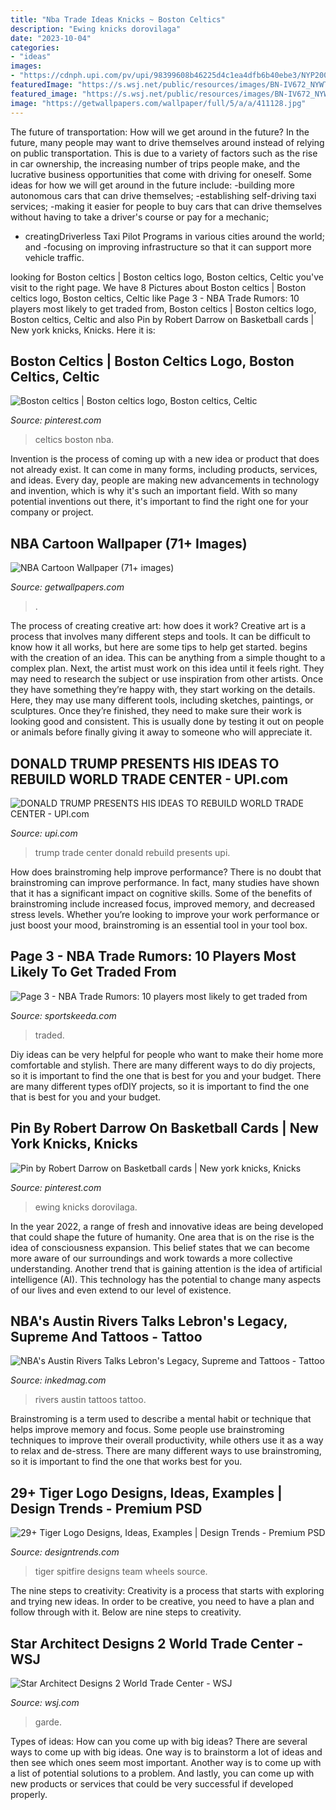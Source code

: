 ```yaml
---
title: "Nba Trade Ideas Knicks ~ Boston Celtics"
description: "Ewing knicks dorovilaga"
date: "2023-10-04"
categories:
- "ideas"
images:
- "https://cdnph.upi.com/pv/upi/98399608b46225d4c1ea4dfb6b40ebe3/NYP2005051806.jpg"
featuredImage: "https://s.wsj.net/public/resources/images/BN-IV672_NYWTC0_J_20150609182912.jpg"
featured_image: "https://s.wsj.net/public/resources/images/BN-IV672_NYWTC0_J_20150609182912.jpg"
image: "https://getwallpapers.com/wallpaper/full/5/a/a/411128.jpg"
---
```



The future of transportation: How will we get around in the future?
In the future, many people may want to drive themselves around instead of relying on public transportation. This is due to a variety of factors such as the rise in car ownership, the increasing number of trips people make, and the lucrative business opportunities that come with driving for oneself. 
Some ideas for how we will get around in the future include: 
-building more autonomous cars that can drive themselves; 
-establishing self-driving taxi services; 
-making it easier for people to buy cars that can drive themselves without having to take a driver's course or pay for a mechanic; 
- creatingDriverless Taxi Pilot Programs in various cities around the world; and 
-focusing on improving infrastructure so that it can support more vehicle traffic.

	

		
looking for Boston celtics | Boston celtics logo, Boston celtics, Celtic you've visit to the right page. We have 8 Pictures about Boston celtics | Boston celtics logo, Boston celtics, Celtic like Page 3 - NBA Trade Rumors: 10 players most likely to get traded from, Boston celtics | Boston celtics logo, Boston celtics, Celtic and also Pin by Robert Darrow on Basketball cards | New york knicks, Knicks. Here it is:
		
    
## Boston Celtics | Boston Celtics Logo, Boston Celtics, Celtic

<img loading=lazy src="https://i.pinimg.com/originals/44/ea/b6/44eab6565e1259369d6d05c9fb7317b0.jpg" onerror="this.onerror=null;this.src='https://tse2.mm.bing.net/th?id=OIP.nxBXTII9Oq7qK0tmaYn74AHaLH&amp;pid=15.1';" alt="Boston celtics | Boston celtics logo, Boston celtics, Celtic">

_Source: pinterest.com_

>celtics boston nba. 

	

Invention is the process of coming up with a new idea or product that does not already exist. It can come in many forms, including products, services, and ideas. Every day, people are making new advancements in technology and invention, which is why it's such an important field. With so many potential inventions out there, it's important to find the right one for your company or project.

    
## NBA Cartoon Wallpaper (71+ Images)

<img loading=lazy src="https://getwallpapers.com/wallpaper/full/5/a/a/411128.jpg" onerror="this.onerror=null;this.src='https://tse4.mm.bing.net/th?id=OIP.wVdRsjVEkcPofmx1o1yqAQHaEK&amp;pid=15.1';" alt="NBA Cartoon Wallpaper (71+ images)">

_Source: getwallpapers.com_

>. 

	

The process of creating creative art: how does it work?
Creative art is a process that involves many different steps and tools. It can be difficult to know how it all works, but here are some tips to help get started. 
 begins with the creation of an idea. This can be anything from a simple thought to a complex plan. Next, the artist must work on this idea until it feels right. They may need to research the subject or use inspiration from other artists. Once they have something they’re happy with, they start working on the details. Here, they may use many different tools, including sketches, paintings, or sculptures. Once they’re finished, they need to make sure their work is looking good and consistent. This is usually done by testing it out on people or animals before finally giving it away to someone who will appreciate it.

    
## DONALD TRUMP PRESENTS HIS IDEAS TO REBUILD WORLD TRADE CENTER - UPI.com

<img loading=lazy src="https://cdnph.upi.com/pv/upi/98399608b46225d4c1ea4dfb6b40ebe3/NYP2005051806.jpg" onerror="this.onerror=null;this.src='https://tse2.mm.bing.net/th?id=OIP.eO25UFarbijGX30953sHvwHaMK&amp;pid=15.1';" alt="DONALD TRUMP PRESENTS HIS IDEAS TO REBUILD WORLD TRADE CENTER - UPI.com">

_Source: upi.com_

>trump trade center donald rebuild presents upi. 

	

How does brainstroming help improve performance?
There is no doubt that brainstroming can improve performance. In fact, many studies have shown that it has a significant impact on cognitive skills. Some of the benefits of brainstroming include increased focus, improved memory, and decreased stress levels. Whether you’re looking to improve your work performance or just boost your mood, brainstroming is an essential tool in your tool box.

    
## Page 3 - NBA Trade Rumors: 10 Players Most Likely To Get Traded From

<img loading=lazy src="https://staticg.sportskeeda.com/editor/2020/09/b3440-15997772379867-800.jpg" onerror="this.onerror=null;this.src='https://tse1.mm.bing.net/th?id=OIP.ywl9qOQHUS03JJPkFTcBQAHaE7&amp;pid=15.1';" alt="Page 3 - NBA Trade Rumors: 10 players most likely to get traded from">

_Source: sportskeeda.com_

>traded. 

	

Diy ideas can be very helpful for people who want to make their home more comfortable and stylish. There are many different ways to do diy projects, so it is important to find the one that is best for you and your budget. There are many different types ofDIY projects, so it is important to find the one that is best for you and your budget.

    
## Pin By Robert Darrow On Basketball Cards | New York Knicks, Knicks

<img loading=lazy src="https://i.pinimg.com/originals/2b/7a/75/2b7a756de9304b951a64cd80e45c3b91.jpg" onerror="this.onerror=null;this.src='https://tse1.mm.bing.net/th?id=OIP.GhSghI4OpjeFXqFnc3x-AwHaKI&amp;pid=15.1';" alt="Pin by Robert Darrow on Basketball cards | New york knicks, Knicks">

_Source: pinterest.com_

>ewing knicks dorovilaga. 

	

In the year 2022, a range of fresh and innovative ideas are being developed that could shape the future of humanity. One area that is on the rise is the idea of consciousness expansion. This belief states that we can become more aware of our surroundings and work towards a more collective understanding. Another trend that is gaining attention is the idea of artificial intelligence (AI). This technology has the potential to change many aspects of our lives and even extend to our level of existence.

    
## NBA&#039;s Austin Rivers Talks Lebron&#039;s Legacy, Supreme And Tattoos - Tattoo

<img loading=lazy src="https://www.inkedmag.com/.image/t_share/MTYwNjk5OTY5Njc2NzgwNTk5/austin-rivers-fb.jpg" onerror="this.onerror=null;this.src='https://tse3.mm.bing.net/th?id=OIP.n9bNVRIbdxXZaYIrimGsFAHaD4&amp;pid=15.1';" alt="NBA&#039;s Austin Rivers Talks Lebron&#039;s Legacy, Supreme and Tattoos - Tattoo">

_Source: inkedmag.com_

>rivers austin tattoos tattoo. 

	

Brainstroming is a term used to describe a mental habit or technique that helps improve memory and focus. Some people use brainstroming techniques to improve their overall productivity, while others use it as a way to relax and de-stress. There are many different ways to use brainstroming, so it is important to find the one that works best for you.

    
## 29+ Tiger Logo Designs, Ideas, Examples | Design Trends - Premium PSD

<img loading=lazy src="https://images.designtrends.com/wp-content/uploads/2015/11/02131014/Tiger-Logo-Designs8.png" onerror="this.onerror=null;this.src='https://tse3.mm.bing.net/th?id=OIP.IxIuxCKv0H__wYZkzkt9tAHaFO&amp;pid=15.1';" alt="29+ Tiger Logo Designs, Ideas, Examples | Design Trends - Premium PSD">

_Source: designtrends.com_

>tiger spitfire designs team wheels source. 

	

The nine steps to creativity:
Creativity is a process that starts with exploring and trying new ideas. In order to be creative, you need to have a plan and follow through with it. Below are nine steps to creativity.

    
## Star Architect Designs 2 World Trade Center - WSJ

<img loading=lazy src="https://s.wsj.net/public/resources/images/BN-IV672_NYWTC0_J_20150609182912.jpg" onerror="this.onerror=null;this.src='https://tse1.mm.bing.net/th?id=OIP.Owo84HtZBJ8lZZmCS4pQBwHaE7&amp;pid=15.1';" alt="Star Architect Designs 2 World Trade Center - WSJ">

_Source: wsj.com_

>garde. 

	

Types of ideas: How can you come up with big ideas?
There are several ways to come up with big ideas. One way is to brainstorm a lot of ideas and then see which ones seem most important. Another way is to come up with a list of potential solutions to a problem. And lastly, you can come up with new products or services that could be very successful if developed properly.

